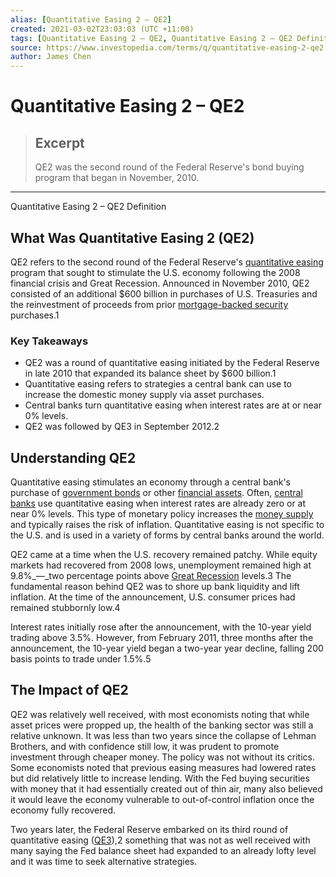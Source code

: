 ```yaml
---
alias: [Quantitative Easing 2 – QE2]
created: 2021-03-02T23:03:03 (UTC +11:00)
tags: [Quantitative Easing 2 – QE2, Quantitative Easing 2 – QE2 Definition]
source: https://www.investopedia.com/terms/q/quantitative-easing-2-qe2.asp
author: James Chen
---
```


# Quantitative Easing 2 – QE2

> ## Excerpt
> QE2 was the second round of the Federal Reserve's bond buying program that began in November, 2010.

---

Quantitative Easing 2 – QE2 Definition
## What Was Quantitative Easing 2 (QE2)

QE2 refers to the second round of the Federal Reserve's [quantitative easing](https://www.investopedia.com/terms/q/quantitative-easing.asp) program that sought to stimulate the U.S. economy following the 2008 financial crisis and Great Recession. Announced in November 2010, QE2 consisted of an additional $600 billion in purchases of U.S. Treasuries and the reinvestment of proceeds from prior [mortgage-backed security](https://www.investopedia.com/terms/m/mbs.asp) purchases.1 

### Key Takeaways

-   QE2 was a round of quantitative easing initiated by the Federal Reserve in late 2010 that expanded its balance sheet by $600 billion.1
-   Quantitative easing refers to strategies a central bank can use to increase the domestic money supply via asset purchases.
-   Central banks turn quantitative easing when interest rates are at or near 0% levels.
-   QE2 was followed by QE3 in September 2012.2

## Understanding QE2

Quantitative easing stimulates an economy through a central bank's purchase of [government bonds](https://www.investopedia.com/terms/g/government-bond.asp) or other [financial assets](https://www.investopedia.com/terms/f/financialasset.asp). Often, [central banks](https://www.investopedia.com/terms/c/centralbank.asp) use quantitative easing when interest rates are already zero or at near 0% levels. This type of monetary policy increases the [money supply](https://www.investopedia.com/terms/m/moneysupply.asp) and typically raises the risk of inflation. Quantitative easing is not specific to the U.S. and is used in a variety of forms by central banks around the world.

QE2 came at a time when the U.S. recovery remained patchy. While equity markets had recovered from 2008 lows, unemployment remained high at 9.8%_—_two percentage points above [Great Recession](https://www.investopedia.com/terms/g/great-recession.asp) levels.3 The fundamental reason behind QE2 was to shore up bank liquidity and lift inflation. At the time of the announcement, U.S. consumer prices had remained stubbornly low.4

Interest rates initially rose after the announcement, with the 10-year yield trading above 3.5%. However, from February 2011, three months after the announcement, the 10-year yield began a two-year year decline, falling 200 basis points to trade under 1.5%.5

## The Impact of QE2

QE2 was relatively well received, with most economists noting that while asset prices were propped up, the health of the banking sector was still a relative unknown. It was less than two years since the collapse of Lehman Brothers, and with confidence still low, it was prudent to promote investment through cheaper money. The policy was not without its critics. Some economists noted that previous easing measures had lowered rates but did relatively little to increase lending. With the Fed buying securities with money that it had essentially created out of thin air, many also believed it would leave the economy vulnerable to out-of-control inflation once the economy fully recovered.

Two years later, the Federal Reserve embarked on its third round of quantitative easing ([QE3](https://www.investopedia.com/ask/answers/12/quantitative-easing.asp)),2 something that was not as well received with many saying the Fed balance sheet had expanded to an already lofty level and it was time to seek alternative strategies.
